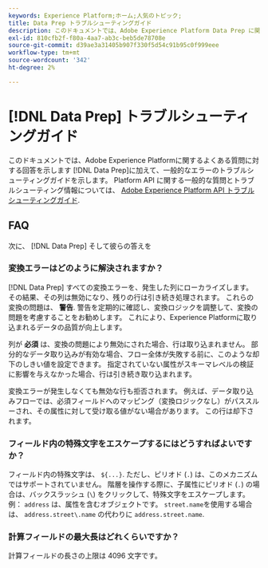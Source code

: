 ```yaml
---
keywords: Experience Platform;ホーム;人気のトピック;
title: Data Prep トラブルシューティングガイド
description: このドキュメントでは、Adobe Experience Platform Data Prep に関するよくある質問に対する回答を示します。
exl-id: 810cfb2f-f80a-4aa7-ab3c-beb5de78708e
source-git-commit: d39ae3a31405b907f330f5d54c91b95c0f999eee
workflow-type: tm+mt
source-wordcount: '342'
ht-degree: 2%

---
```


# [!DNL Data Prep] トラブルシューティングガイド

このドキュメントでは、Adobe Experience Platformに関するよくある質問に対する回答を示します [!DNL Data Prep]に加えて、一般的なエラーのトラブルシューティングガイドを示します。 Platform API に関する一般的な質問とトラブルシューティング情報については、 [Adobe Experience Platform API トラブルシューティングガイド](../landing/troubleshooting.md).

## FAQ

次に、 [!DNL Data Prep] そして彼らの答えを

### 変換エラーはどのように解決されますか？

[!DNL Data Prep] すべての変換エラーを、発生した列にローカライズします。 その結果、その列は無効になり、残りの行は引き続き処理されます。 これらの変換の問題は、 **警告**. 警告を定期的に確認し、変換ロジックを調整して、変換の問題を考慮することをお勧めします。 これにより、Experience Platformに取り込まれるデータの品質が向上します。

列が **必須** は、変換の問題により無効にされた場合、行は取り込まれません。 部分的なデータ取り込みが有効な場合、フロー全体が失敗する前に、このような却下のしきい値を設定できます。 指定されていない属性がスキーマレベルの検証に影響を与えなかった場合、行は引き続き取り込まれます。

変換エラーが発生しなくても無効な行も拒否されます。 例えば、データ取り込みフローでは、必須フィールドへのマッピング（変換ロジックなし）がパススルーされ、その属性に対して受け取る値がない場合があります。 この行は却下されます。

### フィールド内の特殊文字をエスケープするにはどうすればよいですか？

フィールド内の特殊文字は、 `${...}`. ただし、ピリオド (`.`) は、このメカニズムではサポートされていません。 階層を操作する際に、子属性にピリオド (`.`) の場合は、バックスラッシュ (`\`) をクリックして、特殊文字をエスケープします。 例： `address` は、属性を含むオブジェクトです。 `street.name`を使用する場合は、 `address.street\.name` の代わりに `address.street.name`.

### 計算フィールドの最大長はどれくらいですか？

計算フィールドの長さの上限は 4096 文字です。